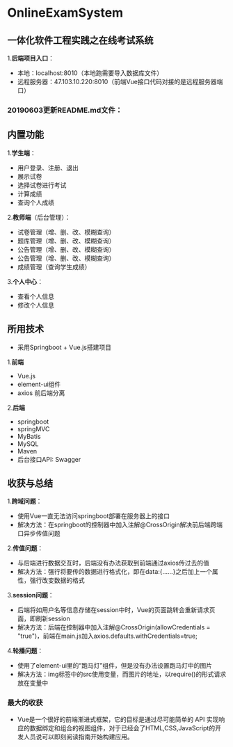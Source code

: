 # OnlineExamSystem
## 一体化软件工程实践之在线考试系统  
1.**后端项目入口**：
+ 本地：localhost:8010（本地跑需要导入数据库文件）
+ 远程服务器：47.103.10.220:8010（前端Vue接口代码对接的是远程服务器端口）


### **20190603更新README.md文件**：

## **内置功能**
1.**学生端**：

  + 用户登录、注册、退出
  + 展示试卷
  + 选择试卷进行考试
  + 计算成绩
  + 查询个人成绩

2.**教师端**（后台管理）：

  + 试卷管理（增、删、改、模糊查询）
  + 题库管理（增、删、改、模糊查询）
  + 公告管理（增、删、改、模糊查询）
  + 公告管理（增、删、改、模糊查询）
  + 成绩管理（查询学生成绩）

3.**个人中心**：

  + 查看个人信息
  + 修改个人信息
 
## **所用技术**
+ 采用Springboot + Vue.js搭建项目

1.**前端**

+ Vue.js
+ element-ui组件
+ axios 前后端分离

2.**后端**

+ springboot
+ springMVC
+ MyBatis
+ MySQL
+ Maven
+ 后台接口API: Swagger

## **收获与总结**

1.**跨域问题**：

+ 使用Vue一直无法访问springboot部署在服务器上的接口
+ 解决方法：在springboot的控制器中加入注解@CrossOrigin解决前后端跨端口异步传值问题

2.**传值问题**：

+ 与后端进行数据交互时，后端没有办法获取到前端通过axios传过去的值
+ 解决方法：强行将要传的数据进行格式化，即在data:{……}之后加上一个属性，强行改变数据的格式

3.**session问题**：

+ 后端将如用户名等信息存储在session中时，Vue的页面跳转会重新请求页面，即刷新session
+ 解决方法：后端在控制器中加入注解@CrossOrigin(allowCredentials = "true")，前端在main.js加入axios.defaults.withCredentials=true;

4.**轮播问题**：

+ 使用了element-ui里的“跑马灯”组件，但是没有办法设置跑马灯中的图片
+ 解决方法：img标签中的src使用变量，而图片的地址，以require()的形式请求放在变量中

### 最大的收获

+ Vue是一个很好的前端渐进式框架，它的目标是通过尽可能简单的 API 实现响应的数据绑定和组合的视图组件，对于已经会了HTML,CSS,JavaScript的开发人员说可以即刻阅读指南开始构建应用。



